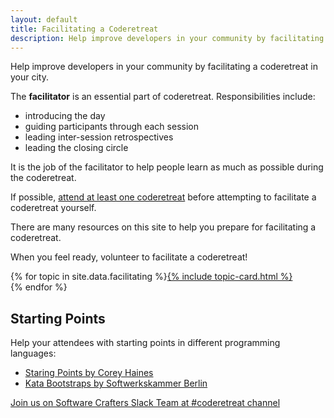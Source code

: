 ```yaml
---
layout: default
title: Facilitating a Coderetreat
description: Help improve developers in your community by facilitating a coderetreat in your city
---
```


Help improve developers in your community by facilitating a coderetreat in your city.

The **facilitator** is an essential part of coderetreat. Responsibilities include:

* introducing the day
* guiding participants through each session
* leading inter-session retrospectives
* leading the closing circle

It is the job of the facilitator to help people learn as much as possible during the coderetreat.

If possible, [attend at least one coderetreat](/events) before attempting to facilitate a coderetreat yourself.

There are many resources on this site to help you prepare for facilitating a coderetreat.

When you feel ready, volunteer to facilitate a coderetreat!

<div style="display: flex; flex-wrap: wrap">
{% for topic in site.data.facilitating %}
    <a href="{{topic.url}}" title="{{topic.title}}">
        {% include topic-card.html %}
    </a>
{% endfor %}
</div>

## Starting Points

Help your attendees with starting points in different programming languages:

* [Staring Points by Corey Haines](https://github.com/coreyhaines/coderetreat/tree/master/starting_points)
* [Kata Bootstraps by Softwerkskammer Berlin](https://github.com/swkBerlin/kata-bootstraps)

<p class="last-section">
    <a href="http://slack.softwarecrafters.org/">Join us on Software Crafters Slack Team at #coderetreat channel</a>
</p>
